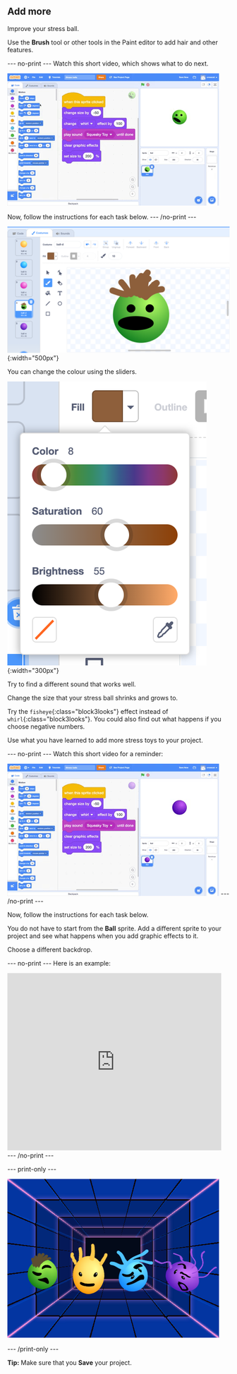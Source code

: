 ## Add more

Improve your stress ball. 

Use the **Brush** tool or other tools in the Paint editor to add hair and other features.

--- no-print ---
Watch this short video, which shows what to do next.

![screenshot](images/balls-step7.gif) 

Now, follow the instructions for each task below.
--- /no-print ---

![screenshot](images/balls-brush-paint.png){:width="500px"}

You can change the colour using the sliders. 

![screenshot](images/balls-color-sliders.png){:width="300px"}

Try to find a different sound that works well. 

Change the size that your stress ball shrinks and grows to.

Try the `fisheye`{:class="block3looks"} effect instead of `whirl`{:class="block3looks"}. You could also find out what happens if you choose negative numbers.

Use what you have learned to add more stress toys to your project. 

--- no-print ---
Watch this short video for a reminder:

![screenshot](images/balls-challenge2.gif) 
--- /no-print ---

Now, follow the instructions for each task below.

You do not have to start from the **Ball** sprite. Add a different sprite to your project and see what happens when you add graphic effects to it. 

Choose a different backdrop.

--- no-print ---
Here is an example:

<div class="scratch-preview">
  <iframe src="https://scratch.mit.edu/projects/403409939/embed" allowtransparency="true" width="485" height="402" frameborder="0" scrolling="no" allowfullscreen></iframe>
</div>
--- /no-print ---

--- print-only ---

![Complete project](images/balls-challenge-static.png)

--- /print-only ---

__Tip:__ Make sure that you **Save** your project.
